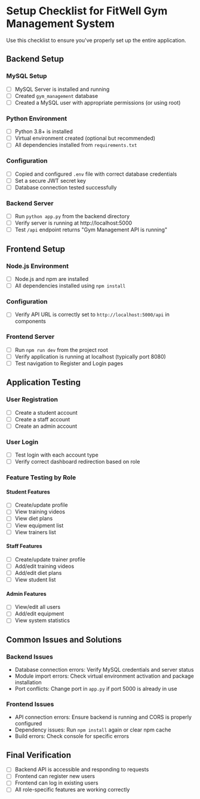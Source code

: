 
# Setup Checklist for FitWell Gym Management System

Use this checklist to ensure you've properly set up the entire application.

## Backend Setup

### MySQL Setup
- [ ] MySQL Server is installed and running
- [ ] Created `gym_management` database
- [ ] Created a MySQL user with appropriate permissions (or using root)

### Python Environment
- [ ] Python 3.8+ is installed
- [ ] Virtual environment created (optional but recommended)
- [ ] All dependencies installed from `requirements.txt`

### Configuration
- [ ] Copied and configured `.env` file with correct database credentials
- [ ] Set a secure JWT secret key
- [ ] Database connection tested successfully

### Backend Server
- [ ] Run `python app.py` from the backend directory
- [ ] Verify server is running at http://localhost:5000
- [ ] Test `/api` endpoint returns "Gym Management API is running"

## Frontend Setup

### Node.js Environment
- [ ] Node.js and npm are installed
- [ ] All dependencies installed using `npm install`

### Configuration
- [ ] Verify API URL is correctly set to `http://localhost:5000/api` in components

### Frontend Server
- [ ] Run `npm run dev` from the project root
- [ ] Verify application is running at localhost (typically port 8080)
- [ ] Test navigation to Register and Login pages

## Application Testing

### User Registration
- [ ] Create a student account
- [ ] Create a staff account
- [ ] Create an admin account

### User Login
- [ ] Test login with each account type
- [ ] Verify correct dashboard redirection based on role

### Feature Testing by Role

#### Student Features
- [ ] Create/update profile
- [ ] View training videos
- [ ] View diet plans
- [ ] View equipment list
- [ ] View trainers list

#### Staff Features
- [ ] Create/update trainer profile
- [ ] Add/edit training videos
- [ ] Add/edit diet plans
- [ ] View student list

#### Admin Features
- [ ] View/edit all users
- [ ] Add/edit equipment
- [ ] View system statistics

## Common Issues and Solutions

### Backend Issues
- Database connection errors: Verify MySQL credentials and server status
- Module import errors: Check virtual environment activation and package installation
- Port conflicts: Change port in `app.py` if port 5000 is already in use

### Frontend Issues
- API connection errors: Ensure backend is running and CORS is properly configured
- Dependency issues: Run `npm install` again or clear npm cache
- Build errors: Check console for specific errors

## Final Verification
- [ ] Backend API is accessible and responding to requests
- [ ] Frontend can register new users
- [ ] Frontend can log in existing users
- [ ] All role-specific features are working correctly
